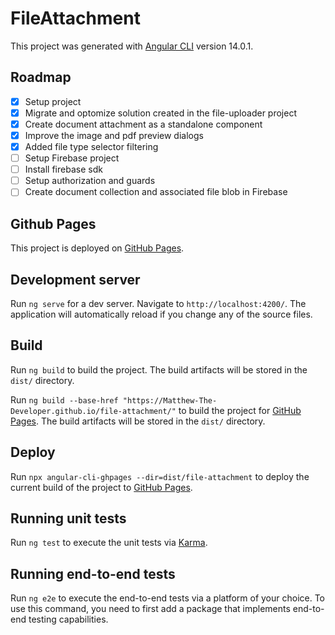 # FileAttachment

This project was generated with [Angular CLI](https://github.com/angular/angular-cli) version 14.0.1.

## Roadmap

- [x] Setup project
- [x] Migrate and optomize solution created in the file-uploader project
- [x] Create document attachment as a standalone component
- [x] Improve the image and pdf preview dialogs
- [x] Added file type selector filtering
- [ ] Setup Firebase project
- [ ] Install firebase sdk
- [ ] Setup authorization and guards
- [ ] Create document collection and associated file blob in Firebase

## Github Pages

This project is deployed on [GitHub Pages](https://matthew-the-developer.github.io/file-attachment/).

## Development server

Run `ng serve` for a dev server. Navigate to `http://localhost:4200/`. The application will automatically reload if you change any of the source files.

## Build

Run `ng build` to build the project. The build artifacts will be stored in the `dist/` directory.

Run `ng build --base-href "https://Matthew-The-Developer.github.io/file-attachment/"` to build the project for [GitHub Pages](https://matthew-the-developer.github.io/file-attachment/). The build artifacts will be stored in the `dist/` directory.

## Deploy

Run `npx angular-cli-ghpages --dir=dist/file-attachment` to deploy the current build of the project to [GitHub Pages](https://matthew-the-developer.github.io/file-attachment/).

## Running unit tests

Run `ng test` to execute the unit tests via [Karma](https://karma-runner.github.io).

## Running end-to-end tests

Run `ng e2e` to execute the end-to-end tests via a platform of your choice. To use this command, you need to first add a package that implements end-to-end testing capabilities.
